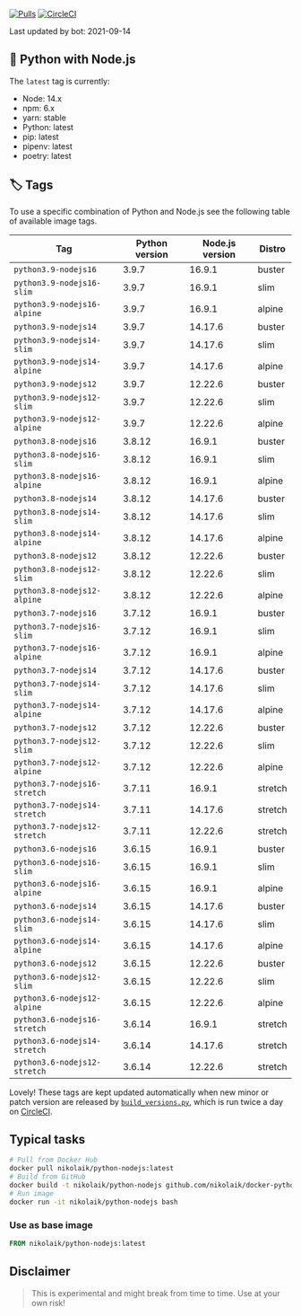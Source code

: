[![Pulls](https://img.shields.io/docker/pulls/nikolaik/python-nodejs.svg?style=flat-square)](https://hub.docker.com/r/nikolaik/python-nodejs/)
[![CircleCI](https://img.shields.io/circleci/project/github/nikolaik/docker-python-nodejs.svg?style=flat-square)](https://circleci.com/gh/nikolaik/docker-python-nodejs)

Last updated by bot: 2021-09-14

## 🐳 Python with Node.js 
The `latest` tag is currently:

- Node: 14.x
- npm: 6.x
- yarn: stable
- Python: latest
- pip: latest
- pipenv: latest
- poetry: latest

## 🏷 Tags
To use a specific combination of Python and Node.js see the following table of available image tags.

Tag | Python version | Node.js version | Distro
--- | --- | --- | ---
`python3.9-nodejs16` | 3.9.7 | 16.9.1 | buster
`python3.9-nodejs16-slim` | 3.9.7 | 16.9.1 | slim
`python3.9-nodejs16-alpine` | 3.9.7 | 16.9.1 | alpine
`python3.9-nodejs14` | 3.9.7 | 14.17.6 | buster
`python3.9-nodejs14-slim` | 3.9.7 | 14.17.6 | slim
`python3.9-nodejs14-alpine` | 3.9.7 | 14.17.6 | alpine
`python3.9-nodejs12` | 3.9.7 | 12.22.6 | buster
`python3.9-nodejs12-slim` | 3.9.7 | 12.22.6 | slim
`python3.9-nodejs12-alpine` | 3.9.7 | 12.22.6 | alpine
`python3.8-nodejs16` | 3.8.12 | 16.9.1 | buster
`python3.8-nodejs16-slim` | 3.8.12 | 16.9.1 | slim
`python3.8-nodejs16-alpine` | 3.8.12 | 16.9.1 | alpine
`python3.8-nodejs14` | 3.8.12 | 14.17.6 | buster
`python3.8-nodejs14-slim` | 3.8.12 | 14.17.6 | slim
`python3.8-nodejs14-alpine` | 3.8.12 | 14.17.6 | alpine
`python3.8-nodejs12` | 3.8.12 | 12.22.6 | buster
`python3.8-nodejs12-slim` | 3.8.12 | 12.22.6 | slim
`python3.8-nodejs12-alpine` | 3.8.12 | 12.22.6 | alpine
`python3.7-nodejs16` | 3.7.12 | 16.9.1 | buster
`python3.7-nodejs16-slim` | 3.7.12 | 16.9.1 | slim
`python3.7-nodejs16-alpine` | 3.7.12 | 16.9.1 | alpine
`python3.7-nodejs14` | 3.7.12 | 14.17.6 | buster
`python3.7-nodejs14-slim` | 3.7.12 | 14.17.6 | slim
`python3.7-nodejs14-alpine` | 3.7.12 | 14.17.6 | alpine
`python3.7-nodejs12` | 3.7.12 | 12.22.6 | buster
`python3.7-nodejs12-slim` | 3.7.12 | 12.22.6 | slim
`python3.7-nodejs12-alpine` | 3.7.12 | 12.22.6 | alpine
`python3.7-nodejs16-stretch` | 3.7.11 | 16.9.1 | stretch
`python3.7-nodejs14-stretch` | 3.7.11 | 14.17.6 | stretch
`python3.7-nodejs12-stretch` | 3.7.11 | 12.22.6 | stretch
`python3.6-nodejs16` | 3.6.15 | 16.9.1 | buster
`python3.6-nodejs16-slim` | 3.6.15 | 16.9.1 | slim
`python3.6-nodejs16-alpine` | 3.6.15 | 16.9.1 | alpine
`python3.6-nodejs14` | 3.6.15 | 14.17.6 | buster
`python3.6-nodejs14-slim` | 3.6.15 | 14.17.6 | slim
`python3.6-nodejs14-alpine` | 3.6.15 | 14.17.6 | alpine
`python3.6-nodejs12` | 3.6.15 | 12.22.6 | buster
`python3.6-nodejs12-slim` | 3.6.15 | 12.22.6 | slim
`python3.6-nodejs12-alpine` | 3.6.15 | 12.22.6 | alpine
`python3.6-nodejs16-stretch` | 3.6.14 | 16.9.1 | stretch
`python3.6-nodejs14-stretch` | 3.6.14 | 14.17.6 | stretch
`python3.6-nodejs12-stretch` | 3.6.14 | 12.22.6 | stretch

Lovely! These tags are kept updated automatically when new minor or patch version are released by [`build_versions.py`](./build_versions.py), which is run twice a day on [CircleCI](https://circleci.com/gh/nikolaik/docker-python-nodejs).

## Typical tasks
```bash
# Pull from Docker Hub
docker pull nikolaik/python-nodejs:latest
# Build from GitHub
docker build -t nikolaik/python-nodejs github.com/nikolaik/docker-python-nodejs
# Run image
docker run -it nikolaik/python-nodejs bash
```

### Use as base image
```Dockerfile
FROM nikolaik/python-nodejs:latest
```

## Disclaimer
> This is experimental and might break from time to time. Use at your own risk!
